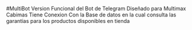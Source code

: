 #MultiBot 
Version Funcional del Bot de Telegram Diseñado para Multimax Cabimas
Tiene Conexion Con la Base de datos en la cual consulta las garantias para los productos disponibles en tienda
